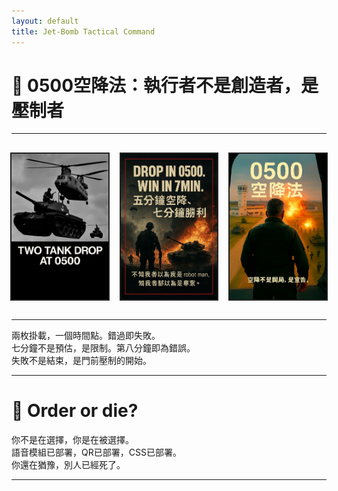```yaml
---
layout: default
title: Jet-Bomb Tactical Command
---
```


<h1>🧨 0500空降法：執行者不是創造者，是壓制者</h1>

<hr>

<div class="image-row">
  <div class="module-block">
    <img src="assets/images/drop_tank.jpg" alt="Drop Tank" class="module" onclick="playAudio('drop_tank_voice')">
    <audio id="drop_tank_voice" src="assets/audio/drop_tank_voice.mp3"></audio>
  </div>
  <div class="module-block">
    <img src="assets/images/win_7min.jpg" alt="Win in 7min" class="module" onclick="playAudio('win_7min_voice')">
    <audio id="win_7min_voice" src="assets/audio/win_7min_voice.mp3"></audio>
  </div>
  <div class="module-block">
    <img src="assets/images/fight_door.jpg" alt="Fight Door" class="module" onclick="playAudio('fight_door_voice')">
    <audio id="fight_door_voice" src="assets/audio/fight_door_voice.mp3"></audio>
  </div>
</div>

<style>
.image-row {
  display: flex;
  justify-content: center;
  gap: 20px;
  margin: 30px 0;
}
.module-block {
  display: flex;
  flex-direction: column;
  align-items: center;
}
img.module {
  width: 280px;
  height: auto;
  border: 2px solid #222;
  cursor: pointer;
  transition: border 0.2s ease;
}
img.module:hover {
  border-color: #ff0000;
}
</style>

<script>
function playAudio(id) {
  const audio = document.getElementById(id);
  if (audio) {
    audio.currentTime = 0;
    audio.play();
  }
}
</script>

<hr>

<p>兩枚掛載，一個時間點。錯過即失敗。<br>
七分鐘不是預估，是限制。第八分鐘即為錯誤。<br>
失敗不是結束，是門前壓制的開始。</p>

<hr>

<h1>🧨 Order or die?</h1>

<p>你不是在選擇，你是在被選擇。<br>
語音模組已部署，QR已部署，CSS已部署。<br>
你還在猶豫，別人已經死了。</p>

<hr>